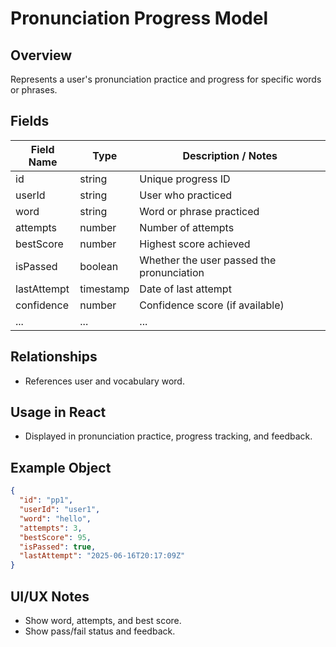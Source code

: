 # Pronunciation Progress Model

## Overview

Represents a user's pronunciation practice and progress for specific words or phrases.

## Fields

| Field Name  | Type      | Description / Notes                       |
| ----------- | --------- | ----------------------------------------- |
| id          | string    | Unique progress ID                        |
| userId      | string    | User who practiced                        |
| word        | string    | Word or phrase practiced                  |
| attempts    | number    | Number of attempts                        |
| bestScore   | number    | Highest score achieved                    |
| isPassed    | boolean   | Whether the user passed the pronunciation |
| lastAttempt | timestamp | Date of last attempt                      |
| confidence  | number    | Confidence score (if available)           |
| ...         | ...       | ...                                       |

## Relationships

- References user and vocabulary word.

## Usage in React

- Displayed in pronunciation practice, progress tracking, and feedback.

## Example Object

```json
{
  "id": "pp1",
  "userId": "user1",
  "word": "hello",
  "attempts": 3,
  "bestScore": 95,
  "isPassed": true,
  "lastAttempt": "2025-06-16T20:17:09Z"
}
```

## UI/UX Notes

- Show word, attempts, and best score.
- Show pass/fail status and feedback.
